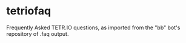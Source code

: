 # tetriofaq
Frequently Asked TETR.IO questions, as imported from the "bb" bot's repository of .faq output.
